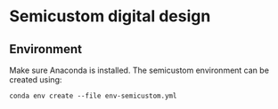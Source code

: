 # Semicustom digital design

## Environment

Make sure Anaconda is installed. The semicustom environment can be created using:

```
conda env create --file env-semicustom.yml
```
